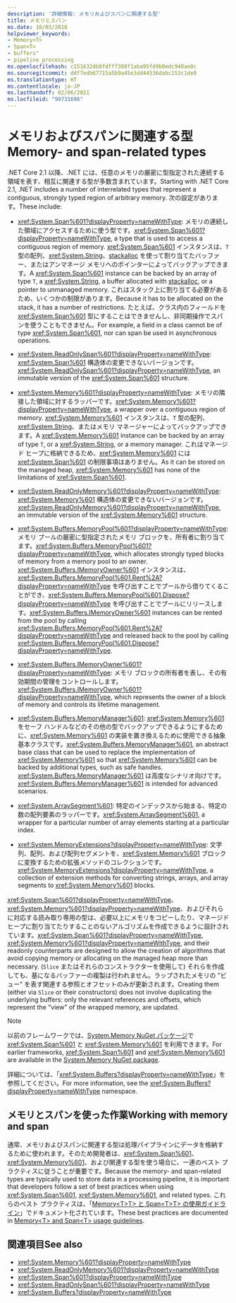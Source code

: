```yaml
---
description: '詳細情報: メモリおよびスパンに関連する型'
title: メモリとスパン
ms.date: 10/03/2018
helpviewer_keywords:
- Memory<T>
- Span<T>
- buffers"
- pipeline processing
ms.openlocfilehash: c151632db0fdfff388f1aba95fd9b0edc940ae0c
ms.sourcegitcommit: ddf7edb67715a5b9a45e3dd44536dabc153c1de0
ms.translationtype: HT
ms.contentlocale: ja-JP
ms.lasthandoff: 02/06/2021
ms.locfileid: "99731696"
---
```

# <a name="memory--and-span-related-types"></a><span data-ttu-id="856b8-103">メモリおよびスパンに関連する型</span><span class="sxs-lookup"><span data-stu-id="856b8-103">Memory- and span-related types</span></span>

<span data-ttu-id="856b8-104">.NET Core 2.1 以降、.NET には、任意のメモリの厳密に型指定された連続する領域を表す、相互に関連する型が多数含まれています。</span><span class="sxs-lookup"><span data-stu-id="856b8-104">Starting with .NET Core 2.1, .NET includes a number of interrelated types that represent a contiguous, strongly typed region of arbitrary memory.</span></span> <span data-ttu-id="856b8-105">次の設定があります。</span><span class="sxs-lookup"><span data-stu-id="856b8-105">These include:</span></span>

- <span data-ttu-id="856b8-106"><xref:System.Span%601?displayProperty=nameWithType>: メモリの連続した領域にアクセスするために使う型です。</span><span class="sxs-lookup"><span data-stu-id="856b8-106"><xref:System.Span%601?displayProperty=nameWithType>, a type that is used to access a contiguous region of memory.</span></span> <span data-ttu-id="856b8-107"><xref:System.Span%601> インスタンスは、`T` 型の配列、<xref:System.String>、[stackalloc](../../csharp/language-reference/operators/stackalloc.md) を使って割り当てたバッファー、またはアンマネージ メモリへのポインターによってバックアップできます。</span><span class="sxs-lookup"><span data-stu-id="856b8-107">A <xref:System.Span%601> instance can be backed by an array of type `T`, a <xref:System.String>, a buffer allocated with [stackalloc](../../csharp/language-reference/operators/stackalloc.md), or a pointer to unmanaged memory.</span></span> <span data-ttu-id="856b8-108">これはスタック上に割り当てる必要があるため、いくつかの制限があります。</span><span class="sxs-lookup"><span data-stu-id="856b8-108">Because it has to be allocated on the stack, it has a number of restrictions.</span></span> <span data-ttu-id="856b8-109">たとえば、クラス内のフィールドを <xref:System.Span%601> 型にすることはできませんし、非同期操作でスパンを使うこともできません。</span><span class="sxs-lookup"><span data-stu-id="856b8-109">For example, a field in a class cannot be of type <xref:System.Span%601>, nor can span be used in asynchronous operations.</span></span>

- <span data-ttu-id="856b8-110"><xref:System.ReadOnlySpan%601?displayProperty=nameWithType>: <xref:System.Span%601> 構造体の変更できないバージョンです。</span><span class="sxs-lookup"><span data-stu-id="856b8-110"><xref:System.ReadOnlySpan%601?displayProperty=nameWithType>, an immutable version of the <xref:System.Span%601> structure.</span></span>

- <span data-ttu-id="856b8-111"><xref:System.Memory%601?displayProperty=nameWithType>: メモリの隣接した領域に対するラッパーです。</span><span class="sxs-lookup"><span data-stu-id="856b8-111"><xref:System.Memory%601?displayProperty=nameWithType>, a wrapper over a contiguous region of memory.</span></span> <span data-ttu-id="856b8-112"><xref:System.Memory%601> インスタンスは、`T` 型の配列、<xref:System.String>、またはメモリ マネージャーによってバックアップできます。</span><span class="sxs-lookup"><span data-stu-id="856b8-112">A <xref:System.Memory%601> instance can be backed by an array of type `T`, or a <xref:System.String>, or a memory manager.</span></span> <span data-ttu-id="856b8-113">これはマネージド ヒープに格納できるため、<xref:System.Memory%601> には <xref:System.Span%601> の制限事項はありません。</span><span class="sxs-lookup"><span data-stu-id="856b8-113">As it can be stored on the managed heap, <xref:System.Memory%601> has none of the limitations of <xref:System.Span%601>.</span></span>

- <span data-ttu-id="856b8-114"><xref:System.ReadOnlyMemory%601?displayProperty=nameWithType>: <xref:System.Memory%601> 構造体の変更できないバージョンです。</span><span class="sxs-lookup"><span data-stu-id="856b8-114"><xref:System.ReadOnlyMemory%601?displayProperty=nameWithType>, an immutable version of the <xref:System.Memory%601> structure.</span></span>

- <span data-ttu-id="856b8-115"><xref:System.Buffers.MemoryPool%601?displayProperty=nameWithType>: メモリ プールの厳密に型指定されたメモリ ブロックを、所有者に割り当てます。</span><span class="sxs-lookup"><span data-stu-id="856b8-115"><xref:System.Buffers.MemoryPool%601?displayProperty=nameWithType>, which allocates strongly typed blocks of memory from a memory pool to an owner.</span></span> <span data-ttu-id="856b8-116"><xref:System.Buffers.IMemoryOwner%601> インスタンスは、<xref:System.Buffers.MemoryPool%601.Rent%2A?displayProperty=nameWithType> を呼び出すことでプールから借りてくることができ、<xref:System.Buffers.MemoryPool%601.Dispose?displayProperty=nameWithType> を呼び出すことでプールにリリースします。</span><span class="sxs-lookup"><span data-stu-id="856b8-116"><xref:System.Buffers.IMemoryOwner%601> instances can be rented from the pool by calling <xref:System.Buffers.MemoryPool%601.Rent%2A?displayProperty=nameWithType> and released back to the pool by calling <xref:System.Buffers.MemoryPool%601.Dispose?displayProperty=nameWithType>.</span></span>

- <span data-ttu-id="856b8-117"><xref:System.Buffers.IMemoryOwner%601?displayProperty=nameWithType>: メモリ ブロックの所有者を表し、その有効期間の管理をコントロールします。</span><span class="sxs-lookup"><span data-stu-id="856b8-117"><xref:System.Buffers.IMemoryOwner%601?displayProperty=nameWithType>, which represents the owner of a block of memory and controls its lifetime management.</span></span>

- <span data-ttu-id="856b8-118"><xref:System.Buffers.MemoryManager%601>: <xref:System.Memory%601> をセーフ ハンドルなどのその他の型でバックアップできるようにするために、<xref:System.Memory%601> の実装を置き換えるために使用できる抽象基本クラスです。</span><span class="sxs-lookup"><span data-stu-id="856b8-118"><xref:System.Buffers.MemoryManager%601>, an abstract base class that can be used to replace the implementation of <xref:System.Memory%601> so that <xref:System.Memory%601> can be backed by additional types, such as safe handles.</span></span> <span data-ttu-id="856b8-119"><xref:System.Buffers.MemoryManager%601> は高度なシナリオ向けです。</span><span class="sxs-lookup"><span data-stu-id="856b8-119"><xref:System.Buffers.MemoryManager%601> is intended for advanced scenarios.</span></span>

- <span data-ttu-id="856b8-120"><xref:System.ArraySegment%601>: 特定のインデックスから始まる、特定の数の配列要素のラッパーです。</span><span class="sxs-lookup"><span data-stu-id="856b8-120"><xref:System.ArraySegment%601>, a wrapper for a particular number of array elements starting at a particular index.</span></span>

- <span data-ttu-id="856b8-121"><xref:System.MemoryExtensions?displayProperty=nameWithType>: 文字列、配列、および配列セグメントを、<xref:System.Memory%601> ブロックに変換するための拡張メソッドのコレクションです。</span><span class="sxs-lookup"><span data-stu-id="856b8-121"><xref:System.MemoryExtensions?displayProperty=nameWithType>, a collection of extension methods for converting strings, arrays, and array segments to <xref:System.Memory%601> blocks.</span></span>

<span data-ttu-id="856b8-122"><xref:System.Span%601?displayProperty=nameWithType>、<xref:System.Memory%601?displayProperty=nameWithType>、およびそれらに対応する読み取り専用の型は、必要以上にメモリをコピーしたり、マネージド ヒープに割り当てたりすることのないアルゴリズムを作成できるように設計されています。</span><span class="sxs-lookup"><span data-stu-id="856b8-122"><xref:System.Span%601?displayProperty=nameWithType>, <xref:System.Memory%601?displayProperty=nameWithType>, and their readonly counterparts are designed to allow the creation of algorithms that avoid copying memory or allocating on the managed heap more than necessary.</span></span> <span data-ttu-id="856b8-123">(`Slice` またはそれらのコンストラクターを使用して) それらを作成しても、基になるバッファーの複製は行われません。ラップされたメモリの "ビュー" を表す関連する参照とオフセットのみが更新されます。</span><span class="sxs-lookup"><span data-stu-id="856b8-123">Creating them (either via `Slice` or their constructors) does not involve duplicating the underlying buffers: only the relevant references and offsets, which represent the "view" of the wrapped memory, are updated.</span></span>

> [!NOTE]
> <span data-ttu-id="856b8-124">以前のフレームワークでは、[System.Memory NuGet パッケージ](https://www.nuget.org/packages/System.Memory/)で <xref:System.Span%601> と <xref:System.Memory%601> を利用できます。</span><span class="sxs-lookup"><span data-stu-id="856b8-124">For earlier frameworks, <xref:System.Span%601> and <xref:System.Memory%601> are available in the [System.Memory NuGet package](https://www.nuget.org/packages/System.Memory/).</span></span>

<span data-ttu-id="856b8-125">詳細については、「<xref:System.Buffers?displayProperty=nameWithType>」を参照してください。</span><span class="sxs-lookup"><span data-stu-id="856b8-125">For more information, see the <xref:System.Buffers?displayProperty=nameWithType> namespace.</span></span>

## <a name="working-with-memory-and-span"></a><span data-ttu-id="856b8-126">メモリとスパンを使った作業</span><span class="sxs-lookup"><span data-stu-id="856b8-126">Working with memory and span</span></span>

<span data-ttu-id="856b8-127">通常、メモリおよびスパンに関連する型は処理パイプラインにデータを格納するために使われます。そのため開発者は、<xref:System.Span%601>、<xref:System.Memory%601>、および関連する型を使う場合に、一連のベスト プラクティスに従うことが重要です。</span><span class="sxs-lookup"><span data-stu-id="856b8-127">Because the memory- and span-related types are typically used to store data in a processing pipeline, it is important that developers follow a set of best practices when using <xref:System.Span%601>, <xref:System.Memory%601>, and related types.</span></span> <span data-ttu-id="856b8-128">これらのベスト プラクティスは、「[Memory\<T>T> と Span\<T>T> の使用ガイドライン](memory-t-usage-guidelines.md)」でドキュメント化されています。</span><span class="sxs-lookup"><span data-stu-id="856b8-128">These best practices are documented in [Memory\<T> and Span\<T> usage guidelines](memory-t-usage-guidelines.md).</span></span>

## <a name="see-also"></a><span data-ttu-id="856b8-129">関連項目</span><span class="sxs-lookup"><span data-stu-id="856b8-129">See also</span></span>

- <xref:System.Memory%601?displayProperty=nameWithType>
- <xref:System.ReadOnlyMemory%601?displayProperty=nameWithType>
- <xref:System.Span%601?displayProperty=nameWithType>
- <xref:System.ReadOnlySpan%601?displayProperty=nameWithType>
- <xref:System.Buffers?displayProperty=nameWithType>
